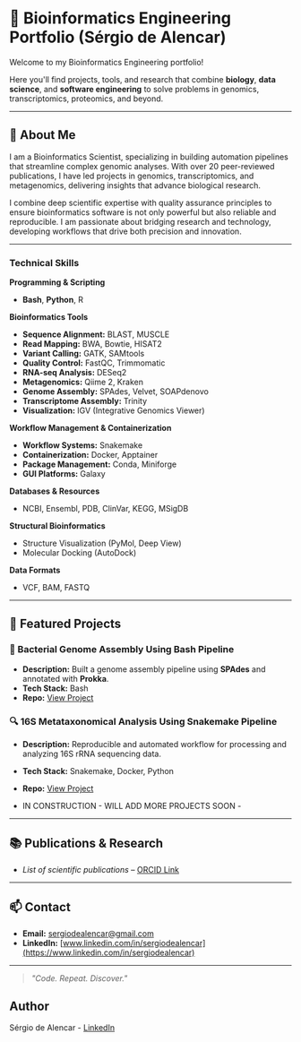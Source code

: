 # 🧬 Bioinformatics Engineering Portfolio (Sérgio de Alencar)

Welcome to my Bioinformatics Engineering portfolio!  

Here you'll find projects, tools, and research that combine **biology**, **data science**, and **software engineering** to solve problems in genomics, transcriptomics, proteomics, and beyond.

---

## 📜 About Me

I am a Bioinformatics Scientist, specializing in building automation pipelines that streamline complex genomic analyses. With over 20 peer-reviewed publications, I have led projects in genomics, transcriptomics, and metagenomics, delivering insights that advance biological research.

I combine deep scientific expertise with quality assurance principles to ensure bioinformatics software is not only powerful but also reliable and reproducible. I am passionate about bridging research and technology, developing workflows that drive both precision and innovation.

---

### **Technical Skills**

**Programming & Scripting**
*   **Bash**, **Python**, R

**Bioinformatics Tools**
*   **Sequence Alignment:** BLAST, MUSCLE
*   **Read Mapping:** BWA, Bowtie, HISAT2
*   **Variant Calling:** GATK, SAMtools
*   **Quality Control:** FastQC, Trimmomatic
*   **RNA-seq Analysis:** DESeq2
*   **Metagenomics:** Qiime 2, Kraken
*   **Genome Assembly:** SPAdes, Velvet, SOAPdenovo
*   **Transcriptome Assembly:** Trinity
*   **Visualization:** IGV (Integrative Genomics Viewer)

**Workflow Management & Containerization**
*   **Workflow Systems:** Snakemake
*   **Containerization:** Docker, Apptainer
*   **Package Management:** Conda, Miniforge
*   **GUI Platforms:** Galaxy

**Databases & Resources**
*   NCBI, Ensembl, PDB, ClinVar, KEGG, MSigDB

**Structural Bioinformatics**
*   Structure Visualization (PyMol, Deep View)
*   Molecular Docking (AutoDock)

**Data Formats**
*   VCF, BAM, FASTQ

---

## 📂 Featured Projects

### 🧬 Bacterial Genome Assembly Using Bash Pipeline
- **Description:** Built a genome assembly pipeline using **SPAdes** and annotated with **Prokka**.
- **Tech Stack:** Bash
- **Repo:** [View Project](https://github.com/sergiodealencar/bioinformatics-engineering-portfolio/tree/main/bash-genome-assembly-pipeline)

### 🔍 16S Metataxonomical Analysis Using Snakemake Pipeline
- **Description:** Reproducible and automated workflow for processing and analyzing 16S rRNA sequencing data.
- **Tech Stack:** Snakemake, Docker, Python
- **Repo:** [View Project](link_here)

- IN CONSTRUCTION - WILL ADD MORE PROJECTS SOON -

---

## 📚 Publications & Research
- *List of scientific publications* – [ORCID Link](https://orcid.org/0000-0001-8236-6468)

---

## 📫 Contact
- **Email:** sergiodealencar@gmail.com 
- **LinkedIn:** [www.linkedin.com/in/sergiodealencar](https://www.linkedin.com/in/sergiodealencar)  

---

> *"Code. Repeat. Discover."*



## Author
Sérgio de Alencar - [LinkedIn](https://www.linkedin.com/in/sergiodealencar)


